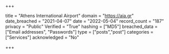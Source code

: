 +++

title = "Athens International Airport"
domain = "https://aia.gr"
date_breached = "2021-04-07"
date = "2022-05-04"
record_count = "187"
privacy = "Public"
Verified = "True"
hashing = ["MD5"]
breached_data = ["Email addresses", "Passwords"]
type = ["posts","post"]
categories = ["Services"]
acknowledged = "No"


+++




